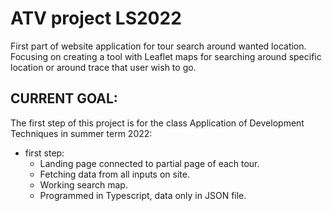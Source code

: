 # ATV project LS2022

First part of website application for tour search around wanted location. Focusing on creating a tool with Leaflet maps for searching around specific location or around trace that user wish to go. 

## CURRENT GOAL:

The first step of this project is for the class Application of Development Techniques in summer term 2022:
   
 * first step:
   * Landing page connected to partial page of each tour. 
   * Fetching data from all inputs on site.
   * Working search map.
   * Programmed in Typescript, data only in JSON file.

    